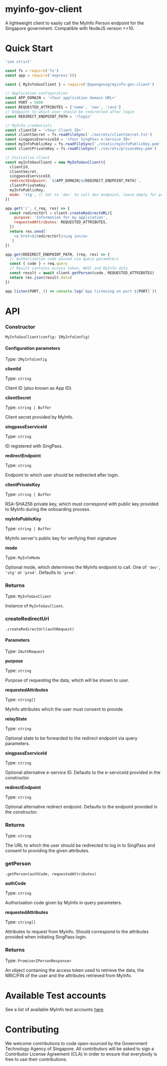 # myinfo-gov-client

A lightweight client to easily call the MyInfo Person endpoint for the Singapore government. Compatible with NodeJS version >=10.

# Quick Start

```javascript
'use strict'

const fs = require('fs')
const app = require('express')()

const { MyInfoGovClient } = require('@opengovsg/myinfo-gov-client')

// Application configuration
const APP_DOMAIN = '<Your application domain URL>'
const PORT = 5000
const REQUESTED_ATTRIBUTES = ['name', 'sex', 'race']
// Endpoint to which user should be redirected after login
const REDIRECT_ENDPOINT_PATH = '/login'

// MyInfo credentials
const clientId = '<Your Client ID>'
const clientSecret = fs.readFileSync('./secrets/clientSecret.txt')
const singpassEserviceId = '<Your SingPass e-Service ID>'
const myInfoPublicKey = fs.readFileSync('./static/myInfoPublicKey.pem')
const clientPrivateKey = fs.readFileSync('./secrets/privateKey.pem')

// Initialise client
const myInfoGovClient = new MyInfoGovClient({
  clientId,
  clientSecret,
  singpassEserviceId,
  redirectEndpoint: `${APP_DOMAIN}${REDIRECT_ENDPOINT_PATH}`,
  clientPrivateKey,
  myInfoPublicKey,
  mode: 'stg', // Set to 'dev' to call dev endpoint, leave empty for prod
})

app.get('/', (_req, res) => {
  const redirectUrl = client.createRedirectURL({
    purpose: 'Information for my application',
    requestedAttributes: REQUESTED_ATTRIBUTES,
  })
  return res.send(`
    <a href=${redirectUrl}>Log in</a>
  `)
})

app.get(REDIRECT_ENDPOINT_PATH, (req, res) => {
  // Authorisation code passed via query parameters
  const { code } = req.query
  // Result contains access token, NRIC and MyInfo data
  const result = await client.getPerson(code, REQUESTED_ATTRIBUTES)
  return res.json(result.data)
})

app.listen(PORT, () => console.log(`App listening on port ${PORT}`))
```

# API

### Constructor

```
MyInfoGovClient(config: IMyInfoConfig)
```

#### Configuration parameters

Type: `IMyInfoConfig`

**clientId**

Type: `string`

Client ID (also known as App ID).

**clientSecret**

Type: `string | Buffer`

Client secret provided by MyInfo.

**singpassEserviceId**

Type: `string`

ID registered with SingPass.

**redirectEndpoint**

Type: `string`

Endpoint to which user should be redirected after login.

**clientPrivateKey**

Type: `string | Buffer`

RSA-SHA256 private key, which must correspond with public key provided to MyInfo during the onboarding process.

**myInfoPublicKey**

Type: `string | Buffer`

MyInfo server's public key for verifying their signature

**mode**

Type: `MyInfoMode`

Optional mode, which determines the MyInfo endpoint to call. One of `'dev'`, `'stg'` or `'prod'`. Defaults to `'prod'`.

### Returns

Type: `MyInfoGovClient`

Instance of `MyInfoGovClient`.

### createRedirectUrl

```
.createRedirectUrl(authRequest)
```

#### Parameters

Type: `IAuthRequest`

**purpose**

Type: `string`

Purpose of requesting the data, which will be shown to user.

**requestedAttributes**

Type: `string[]`

MyInfo attributes which the user must consent to provide.

**relayState**

Type: `string`

Optional state to be forwarded to the redirect endpoint via query parameters.

**singpassEserviceId**

Type: `string`

Optional alternative e-service ID. Defaults to the e-serviceId provided in the constructor.

**redirectEndpoint**

Type: `string`

Optional alternative redirect endpoint. Defaults to the endpoint provided in the constructor.

### Returns

Type: `string`

The URL to which the user should be redirected to log in to SingPass and consent to providing the given attributes.

### getPerson

```
.getPerson(authCode, requestedAttributes)
```

**authCode**

Type: `string`

Authorisation code given by MyInfo in query parameters.

**requestedAttributes**

Type: `string[]`

Attributes to request from Myinfo. Should correspond to the attributes provided when initiating SingPass login.

### Returns

Type: `Promise<IPersonResponse>`

An object containing the access token used to retrieve the data, the NRIC/FIN of the user and the attributes retrieved from MyInfo.

# Available Test accounts

See a list of available MyInfo test accounts [here](docs/TESTACCOUNTS.md).

# Contributing

We welcome contributions to code open-sourced by the Government Technology
Agency of Singapore. All contributors will be asked to sign a Contributor
License Agreement (CLA) in order to ensure that everybody is free to use their
contributions.
